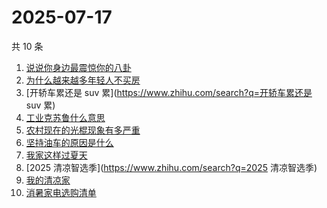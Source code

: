 # 2025-07-17

共 10 条

<!-- BEGIN -->
<!-- 最后更新时间 Thu Jul 17 2025 19:11:31 GMT+0800 (China Standard Time) -->

1. [说说你身边最震惊你的八卦](https://www.zhihu.com/search?q=说说你身边最震惊你的八卦)
1. [为什么越来越多年轻人不买房](https://www.zhihu.com/search?q=为什么越来越多年轻人不买房)
1. [开轿车累还是 suv 累](https://www.zhihu.com/search?q=开轿车累还是 suv 累)
1. [工业克苏鲁什么意思](https://www.zhihu.com/search?q=工业克苏鲁什么意思)
1. [农村现在的光棍现象有多严重](https://www.zhihu.com/search?q=农村现在的光棍现象有多严重)
1. [坚持油车的原因是什么](https://www.zhihu.com/search?q=坚持油车的原因是什么)
1. [我家这样过夏天](https://www.zhihu.com/search?q=我家这样过夏天)
1. [2025 清凉智选季](https://www.zhihu.com/search?q=2025 清凉智选季)
1. [我的清凉家](https://www.zhihu.com/search?q=我的清凉家)
1. [消暑家电选购清单](https://www.zhihu.com/search?q=消暑家电选购清单)

<!-- END -->
